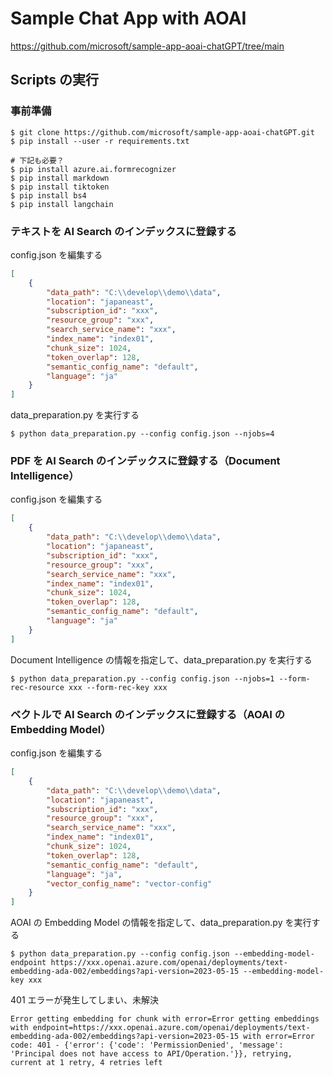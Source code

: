 # Sample Chat App with AOAI
https://github.com/microsoft/sample-app-aoai-chatGPT/tree/main


## Scripts の実行
### 事前準備
```Shell
$ git clone https://github.com/microsoft/sample-app-aoai-chatGPT.git
$ pip install --user -r requirements.txt

# 下記も必要？
$ pip install azure.ai.formrecognizer
$ pip install markdown
$ pip install tiktoken
$ pip install bs4
$ pip install langchain
```

### テキストを AI Search のインデックスに登録する
config.json を編集する
```Json
[
    {
        "data_path": "C:\\develop\\demo\\data",
        "location": "japaneast",
        "subscription_id": "xxx",
        "resource_group": "xxx",
        "search_service_name": "xxx",
        "index_name": "index01",
        "chunk_size": 1024,
        "token_overlap": 128,
        "semantic_config_name": "default",
        "language": "ja"
    }
]
```
data_preparation.py を実行する
```Shell
$ python data_preparation.py --config config.json --njobs=4
```

### PDF を AI Search のインデックスに登録する（Document Intelligence）
config.json を編集する
```Json
[
    {
        "data_path": "C:\\develop\\demo\\data",
        "location": "japaneast",
        "subscription_id": "xxx",
        "resource_group": "xxx",
        "search_service_name": "xxx",
        "index_name": "index01",
        "chunk_size": 1024,
        "token_overlap": 128,
        "semantic_config_name": "default",
        "language": "ja"
    }
]
```
Document Intelligence の情報を指定して、data_preparation.py を実行する
```Shell
$ python data_preparation.py --config config.json --njobs=1 --form-rec-resource xxx --form-rec-key xxx
```

### ベクトルで AI Search のインデックスに登録する（AOAI の Embedding Model）
config.json を編集する
```Json
[
    {
        "data_path": "C:\\develop\\demo\\data",
        "location": "japaneast",
        "subscription_id": "xxx",
        "resource_group": "xxx",
        "search_service_name": "xxx",
        "index_name": "index01",
        "chunk_size": 1024,
        "token_overlap": 128,
        "semantic_config_name": "default",
        "language": "ja",
        "vector_config_name": "vector-config"
    }
]
```
AOAI の Embedding Model の情報を指定して、data_preparation.py を実行する
```Shell
$ python data_preparation.py --config config.json --embedding-model-endpoint https://xxx.openai.azure.com/openai/deployments/text-embedding-ada-002/embeddings?api-version=2023-05-15 --embedding-model-key xxx
```

401 エラーが発生してしまい、未解決
```Shell
Error getting embedding for chunk with error=Error getting embeddings with endpoint=https://xxx.openai.azure.com/openai/deployments/text-embedding-ada-002/embeddings?api-version=2023-05-15 with error=Error code: 401 - {'error': {'code': 'PermissionDenied', 'message': 'Principal does not have access to API/Operation.'}}, retrying, current at 1 retry, 4 retries left
```


